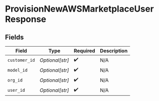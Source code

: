 # ProvisionNewAWSMarketplaceUserResponse


## Fields

| Field              | Type               | Required           | Description        |
| ------------------ | ------------------ | ------------------ | ------------------ |
| `customer_id`      | *Optional[str]*    | :heavy_check_mark: | N/A                |
| `model_id`         | *Optional[str]*    | :heavy_check_mark: | N/A                |
| `org_id`           | *Optional[str]*    | :heavy_check_mark: | N/A                |
| `user_id`          | *Optional[str]*    | :heavy_check_mark: | N/A                |